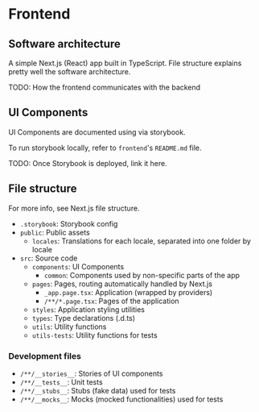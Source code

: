 # Frontend

## Software architecture

A simple Next.js (React) app built in TypeScript. File structure explains pretty well the software architecture.

TODO: How the frontend communicates with the backend

## UI Components

UI Components are documented using via storybook.

To run storybook locally, refer to `frontend`'s `README.md` file.

TODO: Once Storybook is deployed, link it here.

## File structure

For more info, see Next.js file structure.

- `.storybook`: Storybook config
- `public`: Public assets
  - `locales`: Translations for each locale, separated into one folder by locale
- `src`: Source code
  - `components`: UI Components
    - `common`: Components used by non-specific parts of the app
  - `pages`: Pages, routing automatically handled by Next.js
    - `_app.page.tsx`: Application (wrapped by providers)
    - `/**/*.page.tsx`: Pages of the application
  - `styles`: Application styling utilities
  - `types`: Type declarations (.d.ts)
  - `utils`: Utility functions
  - `utils-tests`: Utility functions for tests

### Development files

- `/**/__stories__`: Stories of UI components
- `/**/__tests__`: Unit tests
- `/**/__stubs__`: Stubs (fake data) used for tests
- `/**/__mocks__`: Mocks (mocked functionalities) used for tests

